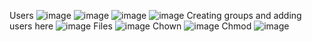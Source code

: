 Users
![image](https://github.com/user-attachments/assets/94758701-32f3-4195-a013-51f3cea99afd)
![image](https://github.com/user-attachments/assets/93ce99f0-b31b-46e7-855e-084af45d1b7b)
![image](https://github.com/user-attachments/assets/eadfb4f5-48c1-459b-ab4e-cb2f8b8102c2)
![image](https://github.com/user-attachments/assets/bfe975c8-6370-4cc0-9f67-4355e4492164)
Creating groups and adding users here
![image](https://github.com/user-attachments/assets/24869c3a-9064-4cfc-825b-a53a54b26ea4)
Files
![image](https://github.com/user-attachments/assets/87883c1e-e549-4fba-966c-533dba656b64)
Chown
![image](https://github.com/user-attachments/assets/fcd4a316-9511-4c03-a96e-a34213bff118)
Chmod
![image](https://github.com/user-attachments/assets/f8dd71c8-fbf3-40e5-ab42-9b51dbbfad61)
